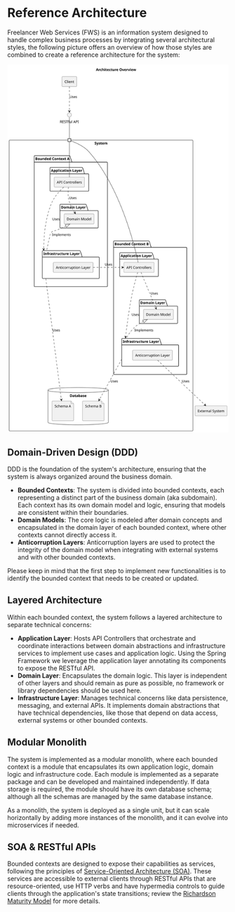 # Reference Architecture

Freelancer Web Services (FWS) is an information system designed to handle complex business processes by integrating several architectural styles, the following picture offers an overview of how those styles are combined to create a reference architecture for the system:

![Architecture Overview](images/architecture_overview.svg)


## Domain-Driven Design (DDD)
DDD is the foundation of the system's architecture, ensuring that the system is always organized around the business domain.
  - **Bounded Contexts**: The system is divided into bounded contexts, each representing a distinct part of the business domain (aka subdomain). Each context has its own domain model and logic, ensuring that models are consistent within their boundaries.
  - **Domain Models**: The core logic is modeled after domain concepts and encapsulated in the domain layer of each bounded context, where other contexts cannot directly access it.
  - **Anticorruption Layers**: Anticorruption layers are used to protect the integrity of the domain model when integrating with external systems and with other bounded contexts.

Please keep in mind that the first step to implement new functionalities is to identify the bounded context that needs to be created or updated.


## Layered Architecture
Within each bounded context, the system follows a layered architecture to separate technical concerns:
  - **Application Layer**: Hosts API Controllers that orchestrate and coordinate interactions between domain abstractions and infrastructure services to implement use cases and application logic. Using the Spring Framework we leverage the application layer annotating its components to expose the RESTful API.
  - **Domain Layer**: Encapsulates the domain logic. This layer is independent of other layers and should remain as pure as possible, no framework or library dependencies should be used here.
  - **Infrastructure Layer**: Manages technical concerns like data persistence, messaging, and external APIs. It implements domain abstractions that have technical dependencies, like those that depend on data access, external systems or other bounded contexts.


## Modular Monolith
The system is implemented as a modular monolith, where each bounded context is a module that encapsulates its own application logic, domain logic and infrastructure code. Each module is implemented as a separate package and can be developed and maintained independently. If data storage is required, the module should have its own database schema; although all the schemas are managed by the same database instance.

As a monolith, the system is deployed as a single unit, but it can scale horizontally by adding more instances of the monolith, and it can evolve into microservices if needed.


## SOA & RESTful APIs
Bounded contexts are designed to expose their capabilities as services, following the principles of [Service-Oriented Architecture (SOA)](https://aws.amazon.com/what-is/service-oriented-architecture/). These services are accessible to external clients through RESTful APIs that are resource-oriented, use HTTP verbs and have hypermedia controls to guide clients through the application's state transitions; review the [Richardson Maturity Model](https://martinfowler.com/articles/richardsonMaturityModel.html) for more details.
